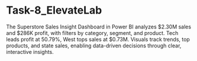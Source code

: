 # Task-8_ElevateLab
The Superstore Sales Insight Dashboard in Power BI analyzes $2.30M sales and $286K profit, with filters by category, segment, and product. Tech leads profit at 50.79%, West tops sales at $0.73M. Visuals track trends, top products, and state sales, enabling data-driven decisions through clear, interactive insights.
